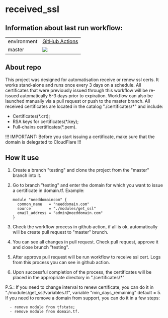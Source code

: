 # received_ssl
## Information about last run workflow:
<table>
   <tr>
      <td>environment</td>
      <td><a href="https://github.com/HumeniukDenys/receive_ssl/actions/workflows/terraform.yml">GitHub Actions</a></td>
   </tr>
   <tr>
      <td>master</td>
      <td><a href="https://github.com/HumeniukDenys/receive_ssl/actions?query=workflow%3Apipeline"><img src="https://github.com/HumeniukDenys/receive_ssl/actions/workflows/terraform.yml/badge.svg?branch=main" /></a></td>
   </tr>
</table>

## About repo
This project was designed for automatisation receive or renew ssl certs.
It works stand-alone and runs once every 3 days on a schedule.
All certificates that were previously issued through this workflow will be re-issued automatically 5-3 days prior to expiration.
Workflow can also be launched manually via a pull request or push to the master branch.
All received certificates are located in the catalog "./certificates/*" and include:
- Certificates(*.crt);
- RSA keys for certificates(*.key);
- Full-chains certificates(*.pem).

!!! IMPORTANT: Before you start issuing a certificate, make sure that the domain is delegated to CloudFlare !!!

## How it use
1. Create a branch "testing" and clone the project from the "master" branch into it.
2. Go to branch "testing" and enter the domain for which you want to issue a certificate in domain.tf. 
   Example: 
   
       module "needdomaincom" {
         common_name   = "needdomain.com"
         source        = "./modules/get_ssl"
         email_address = "admin@needdomain.com"
       }
3. Check the workflow process in github action, if all is ok, automatically will be create pull request to "master" brunch.
4. You can see all changes in pull request. Check pull request, approve it and close brunch "testing".
5. After approve pull request will be run workflow to receive ssl cert. Logs from this process you can see in github action.
6. Upon successful completion of the process, the certificates will be placed in the appropriate directory in "./certificates/*"

P.S.: 
     If you need to change interval to renew certificate, you can do it in "./modules/get_ssl/variables.tf", 
     variable "min_days_remaining" default = 5.
     If you need to remove a domain from support, you can do it in a few steps:
      
      - remove module from tfstate;
      - remove module from domain.tf.
